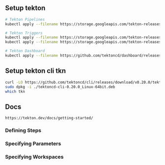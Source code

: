 ## Setup tekton

```sh
# Tekton Pipelines
kubectl apply --filename https://storage.googleapis.com/tekton-releases/pipeline/latest/release.yaml

# Tekton Triggers 
kubectl apply --filename https://storage.googleapis.com/tekton-releases/triggers/latest/release.yaml
kubectl apply --filename https://storage.googleapis.com/tekton-releases/triggers/latest/interceptors.yaml

# Tekton Dashboard
kubectl apply --filename https://github.com/tektoncd/dashboard/releases/latest/download/tekton-dashboard-release.yaml
```

## Setup tekton cli tkn

```sh
curl -LO https://github.com/tektoncd/cli/releases/download/v0.20.0/tektoncd-cli-0.20.0_Linux-64bit.deb
sudo dpkg -i ./tektoncd-cli-0.20.0_Linux-64bit.deb
which tkn
```

## Docs
```shell
https://tekton.dev/docs/getting-started/
```

### Defining Steps

### Specifying Parameters

### Specifying Workspaces




